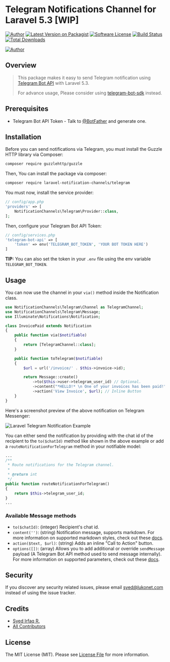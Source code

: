 # Telegram Notifications Channel for Laravel 5.3 [WIP]

[![Author](https://img.shields.io/badge/author-%40iRazaSyed-blue.svg?style=flat-square)][author]
[![Latest Version on Packagist](https://img.shields.io/packagist/v/laravel-notification-channels/telegram.svg?style=flat-square)](https://packagist.org/packages/laravel-notification-channels/telegram)
[![Software License](https://img.shields.io/badge/license-MIT-brightgreen.svg?style=flat-square)](LICENSE.md)
[![Build Status](https://img.shields.io/travis/laravel-notification-channels/telegram/master.svg?style=flat-square)](https://travis-ci.org/laravel-notification-channels/telegram)
[![Total Downloads](https://img.shields.io/packagist/dt/laravel-notification-channels/telegram.svg?style=flat-square)](https://packagist.org/packages/laravel-notification-channels/telegram)

[![Author](https://cloud.githubusercontent.com/assets/1915268/17607505/cea5dd0e-6043-11e6-98f5-af8f5f878d31.png)][author]

## Overview

> This package makes it easy to send Telegram notification using [Telegram Bot API](https://core.telegram.org/bots) with Laravel 5.3.
>
> For advance usage, Please consider using [telegram-bot-sdk](https://github.com/irazasyed/telegram-bot-sdk) instead.

## Prerequisites

- Telegram Bot API Token - Talk to [@BotFather](https://core.telegram.org/bots#6-botfather) and generate one.

## Installation

Before you can send notifications via Telegram, you must install the Guzzle HTTP library via Composer:

``` bash
composer require guzzlehttp/guzzle
```

Then, You can install the package via composer:

``` bash
composer require laravel-notification-channels/telegram
```

You must now, install the service provider:
```php
// config/app.php
'providers' => [
    NotificationChannels\Telegram\Provider::class,
];
```

Then, configure your Telegram Bot API Token:

```php
// config/services.php
'telegram-bot-api' => [
    'token' => env('TELEGRAM_BOT_TOKEN', 'YOUR BOT TOKEN HERE')
]
```

**TIP:** You can also set the token in your `.env` file using the env variable `TELEGRAM_BOT_TOKEN`.

## Usage

You can now use the channel in your `via()` method inside the Notification class.

``` php
use NotificationChannels\Telegram\Channel as TelegramChannel;
use NotificationChannels\Telegram\Message;
use Illuminate\Notifications\Notification;

class InvoicePaid extends Notification
{
    public function via($notifiable)
    {
        return [TelegramChannel::class];
    }

    public function toTelegram($notifiable)
    {
        $url = url('/invoice/' . $this->invoice->id);

        return Message::create()
            ->to($this->user->telegram_user_id) // Optional.
            ->content("*HELLO!* \n One of your invoices has been paid!") // Markdown supported.
            ->action('View Invoice', $url); // Inline Button
    }
}
```

Here's a screenshot preview of the above notification on Telegram Messenger:

![Laravel Telegram Notification Example](https://cloud.githubusercontent.com/assets/1915268/17590374/2e05e872-5ff7-11e6-992f-63d5f3df2db3.png)

You can either send the notification by providing with the chat id of the recipient to the `to($chatId)` method like shown in the above example or add a `routeNotificationForTelegram` method in your notifiable model:

``` php
...
/**
 * Route notifications for the Telegram channel.
 *
 * @return int
 */
public function routeNotificationForTelegram()
{
    return $this->telegram_user_id;
}
...
```

### Available Message methods

- `to($chatId)`: (integer) Recipient's chat id.
- `content('')`: (string) Notification message, supports markdown. For more information on supported markdown styles, check out these [docs](https://telegram-bot-sdk.readme.io/docs/sendmessage#section-markdown-style).
- `action($text, $url)`: (string) Adds an inline "Call to Action" button.
- `options([])`: (array) Allows you to add additional or override `sendMessage` payload (A Telegram Bot API method used to send message internally). For more information on supported parameters, check out these [docs](https://telegram-bot-sdk.readme.io/docs/sendmessage).

## Security

If you discover any security related issues, please email syed@lukonet.com instead of using the issue tracker.

## Credits

- [Syed Irfaq R.][author]
- [All Contributors](../../contributors)

## License

The MIT License (MIT). Please see [License File](LICENSE.md) for more information.

[author]: https://github.com/irazasyed
